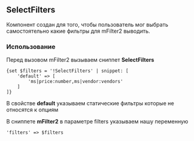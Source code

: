 ## SelectFilters

Компонент создан для того, чтобы пользователь мог выбрать самостоятельно какие фильтры для mFilter2 выводить.

### Использование

Перед вызовом mFilter2 вызываем сниппет **SelectFilters**
```
{set $filters = '!SelectFilters' | snippet: [
    'default' => [
        'ms|price:number,ms|vendor:vendors'
    ]
]}
```
В свойстве **default** указываем статические фильтры которые не относятся к опциям

В сниппете **mFilter2** в параметре filters указываем нашу переменную

```
'filters' => $filters
```